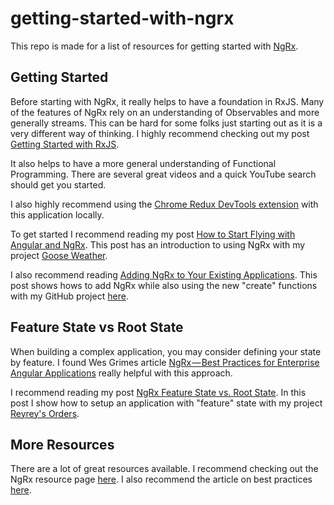 # getting-started-with-ngrx

This repo is made for a list of resources for getting started with [NgRx](https://ngrx.io/).

## Getting Started

Before starting with NgRx, it really helps to have a foundation in RxJS. Many of the features of NgRx rely on an understanding of Observables and more generally streams. This can be hard for some folks just starting out as it is a very different way of thinking. I highly recommend checking out my post [Getting Started with RxJS](https://rhythmandbinary.com/post/Getting_Started_with_RxJS).

It also helps to have a more general understanding of Functional Programming. There are several great videos and a quick YouTube search should get you started.

I also highly recommend using the [Chrome Redux DevTools extension](https://chrome.google.com/webstore/detail/redux-devtools/lmhkpmbekcpmknklioeibfkpmmfibljd?hl=en) with this application locally.

To get started I recommend reading my post [How to Start Flying with Angular and NgRx](https://indepth.dev/how-to-start-flying-with-angular-and-ngrx/). This post has an introduction to using NgRx with my project [Goose Weather](https://github.com/andrewevans0102/goose-weather).

I also recommend reading [Adding NgRx to Your Existing Applications](https://indepth.dev/adding-ngrx-to-your-existing-applications/). This post shows hows to add NgRx while also using the new "create" functions with my GitHub project [here](https://github.com/andrewevans0102/to-do-with-ngrx).

## Feature State vs Root State

When building a complex application, you may consider defining your state by feature. I found Wes Grimes article [NgRx — Best Practices for Enterprise Angular Applications](https://wesleygrimes.com/angular/2018/05/30/ngrx-best-practices-for-enterprise-angular-applications) really helpful with this approach.

I recommend reading my post [NgRx Feature State vs. Root State](https://rhythmandbinary.com/post/2020-06-22-ngrx-feature-state-vs-root-state). In this post I show how to setup an application with "feature" state with my project [Reyrey's Orders](https://www.github.com/andrewevans0102/reyreys-orders).

## More Resources

There are a lot of great resources available. I recommend checking out the NgRx resource page [here](https://ngrx.io/resources). I also recommend the article on best practices [here](https://wesleygrimes.com/angular/2018/05/30/ngrx-best-practices-for-enterprise-angular-applications).

